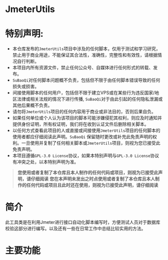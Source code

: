# JmeterUtils
# 特别声明:
* 本仓库发布的`JmeterUtils`项目中涉及的任何脚本，仅用于测试和学习研究，禁止用于商业用途，不能保证其合法性，准确性，完整性和有效性，请根据情况自行判断。
* 本项目内所有资源文件，禁止任何公众号、自媒体进行任何形式的转载、发布。
* `SuBaoQi`对任何脚本问题概不负责，包括但不限于由任何脚本错误导致的任何损失或损害。
* 间接使用脚本的任何用户，包括但不限于建立VPS或在某些行为违反国家/地区法律或相关法规的情况下进行传播, `SuBaoQi`对于由此引起的任何隐私泄漏或其他后果概不负责。
* 请勿将`JmeterUtils`项目的任何内容用于商业或非法目的，否则后果自负。
* 如果任何单位或个人认为该项目的脚本可能涉嫌侵犯其权利，则应及时通知并提供身份证明，所有权证明，我们将在收到认证文件后删除相关脚本。
* 以任何方式查看此项目的人或直接或间接使用`JmeterUtils`项目的任何脚本的使用者都应仔细阅读此声明。`SuBaoQi` 保留随时更改或补充此免责声明的权利。一旦使用并复制了任何相关脚本或`JmeterUtils`项目，则视为您已接受此免责声明。
* 本项目遵循`GPL-3.0 License`协议，如果本特别声明与`GPL-3.0 License`协议有冲突之处，以本特别声明为准。
> **您使用或者复制了本仓库且本人制作的任何代码或项目，则视为已接受此声明，请仔细阅读**
**您在本声明未发出之时点使用或者复制了本仓库且本人制作的任何代码或项目且此时还在使用，则视为已接受此声明，请仔细阅读**
# 简介
此工具类是在利用Jmeter进行接口自动化脚本编写时，方便测试人员对于数据库校验这部分进行编写。以及还有一些在日常工作中总结比较实用的方法。
# 主要功能


    
